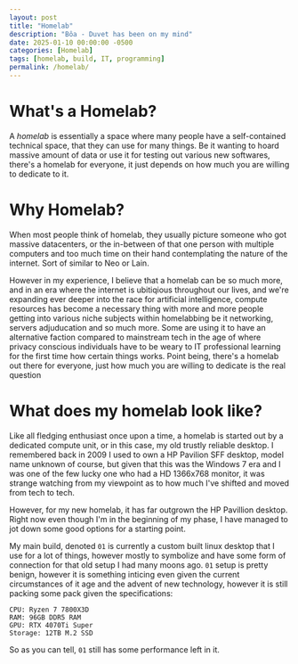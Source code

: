 ```yaml
---
layout: post
title: "Homelab"
description: "Bôa - Duvet has been on my mind"
date: 2025-01-10 00:00:00 -0500
categories: [Homelab]
tags: [homelab, build, IT, programming]
permalink: /homelab/
---
```


# What's a Homelab? 

A *homelab* is essentially a space where many people have a self-contained technical space, that they can use for many things. Be it wanting to hoard massive amount of data or use it for testing out various new softwares, there's a homelab for everyone, it just depends on how much you are willing to dedicate to it.  

# Why Homelab? 

When most people think of homelab, they usually picture someone who got massive datacenters, or the in-between of that one person with multiple computers and too much time on their hand contemplating the nature of the internet. Sort of similar to Neo or Lain. 

However in my experience, I believe that a homelab can be so much more, and in an era where the internet is ubitiqious throughout our lives, and we're expanding ever deeper into the race for artificial intelligence, compute resources has become a necessary thing with more and more people getting into various niche subjects within homelabbing be it networking, servers adjuducation and so much more. Some are using it to have an alternative faction compared to mainstream tech in the age of where privacy conscious individuals have to be weary to IT professional learning for the first time how certain things works. Point being, there's a homelab out there for everyone, just how much you are willing to dedicate is the real question

# What does my homelab look like?

Like all fledging enthusiast once upon a time, a homelab is started out by a dedicated compute unit, or in this case, my old trustly reliable desktop. I remembered back in 2009 I used to own a HP Pavilion SFF desktop, model name unknown of course, but given that this was the Windows 7 era and I was one of the few lucky one who had a HD 1366x768 monitor, it was strange watching from my viewpoint as to how much I've shifted and moved from tech to tech. 

However, for my new homelab, it has far outgrown the HP Pavillion desktop. Right now even though I'm in the beginning of my phase, I have managed to jot down some good options for a starting point. 

My main build, denoted `01` is currently a custom built linux desktop that I use for a lot of things, however mostly to symbolize and have some form of connection for that old setup I had many moons ago. `01` setup is pretty benign, however it is something inticing even given the current circumstances of it age and the advent of new technology, however it is still packing some pack given the specifications: 

```
CPU: Ryzen 7 7800X3D
RAM: 96GB DDR5 RAM
GPU: RTX 4070Ti Super
Storage: 12TB M.2 SSD
```

So as you can tell, `01` still has some performance left in it. 
